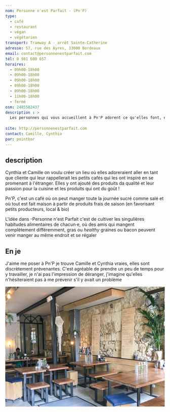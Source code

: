 ```yaml
---
nom: Personne n'est Parfait - (Pn'P)
type: 
  - café
  - restaurant
  - végan
  - végétarien
transport: Tramway A - arrêt Sainte-Catherine
adresse: 57, rue des Ayres, 33000 Bordeaux
email: contact@personnenestparfait.com
tél: 0 981 600 657
horaires:
  - 09h00-18h00
  - 09h00-18h00
  - 09h00-18h00
  - 09h00-18h00
  - 09h00-18h00
  - 11h00-18h00
  - fermé
osm: 2485582437
description : >
  Les personnes qui vous accueillent à Pn'P adorent ce qu'elles font, elles travaillent avec des artisans enthousiastes qui aiment les produits de qualité

site: http://personnenestparfait.com
contact: Camille, Cynthia
par: pointbar
---
```


## description

Cynthia et Camille on voulu créer un lieu où elles adoreraient aller en tant que cliente qui leur rappellerait les petits cafés qui les ont inspiré en se promenant à l'étranger. Elles y ont ajouté des produits da qualité et leur passion pour la cuisine et les produits qui ont du goût !  
  
Pn'P, c'est un café où on peut manger toute la journée sucré comme salé et où tout est fait maison à partir de produits frais de saison (en favorisant petits producteurs, local & bio)  

L'idée dans -Personne n'est Parfait c'est de cultiver les singulières habitudes alimentaires de chacun·e, où des amis qui mangent complètement différemment, gras ou _healthy_ graines ou bacon peuvent venir manger au même endroit et se régaler
  
## En je

J'aime me poser à Pn'P je trouve Camille et Cynthia vraies, elles sont discrètement prévenantes. C'est agréable de prendre un peu de temps pour y travailler, je n'ai pas l'impression de déranger, j'imagine qu'elles n'hésiteraient pas à me prévenir s'il y avait un problème

![Personne N'est Parfait](./media/personne-n-est-parfait.jpg)
